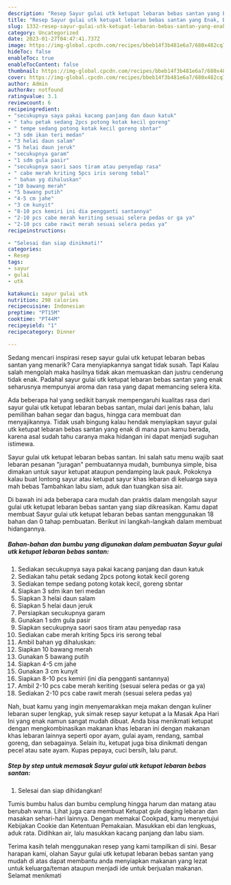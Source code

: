 ```yaml
---
description: "Resep Sayur gulai utk ketupat lebaran bebas santan yang Enak, Buat Buka Puasa}"
title: "Resep Sayur gulai utk ketupat lebaran bebas santan yang Enak, Buat Buka Puasa}"
slug: 1332-resep-sayur-gulai-utk-ketupat-lebaran-bebas-santan-yang-enak-buat-buka-puasa
category: Uncategorized
date: 2023-01-27T04:47:41.737Z
image: https://img-global.cpcdn.com/recipes/bbeb14f3b481e6a7/680x482cq70/sayur-gulai-utk-ketupat-lebaran-bebas-santan-foto-resep-utama.jpg
hideToc: false
enableToc: true
enableTocContent: false
thumbnail: https://img-global.cpcdn.com/recipes/bbeb14f3b481e6a7/680x482cq70/sayur-gulai-utk-ketupat-lebaran-bebas-santan-foto-resep-utama.jpg
cover: https://img-global.cpcdn.com/recipes/bbeb14f3b481e6a7/680x482cq70/sayur-gulai-utk-ketupat-lebaran-bebas-santan-foto-resep-utama.jpg
author: Admin
authorAv: notfound
ratingvalue: 3.1
reviewcount: 6
recipeingredient:
- "secukupnya saya pakai kacang panjang dan daun katuk"
- " tahu petak sedang 2pcs potong kotak kecil goreng"
- " tempe sedang potong kotak kecil goreng sbntar"
- "3 sdm ikan teri medan"
- "3 helai daun salam"
- "5 helai daun jeruk"
- "secukupnya garam"
- "1 sdm gula pasir"
- "secukupnya saori saos tiram atau penyedap rasa"
- " cabe merah kriting 5pcs iris serong tebal"
- " bahan yg dihaluskan"
- "10 bawang merah"
- "5 bawang putih"
- "4-5 cm jahe"
- "3 cm kunyit"
- "8-10 pcs kemiri ini dia pengganti santannya"
- "2-10 pcs cabe merah keriting sesuai selera pedas or ga ya"
- "2-10 pcs cabe rawit merah sesuai selera pedas ya"
recipeinstructions:

- "Selesai dan siap dinikmati!"
categories:
- Resep
tags:
- sayur
- gulai
- utk

katakunci: sayur gulai utk 
nutrition: 298 calories
recipecuisine: Indonesian
preptime: "PT15M"
cooktime: "PT44M"
recipeyield: "1"
recipecategory: Dinner

---
```



Sedang mencari inspirasi resep sayur gulai utk ketupat lebaran bebas santan yang menarik? Cara menyiapkannya sangat tidak susah. Tapi Kalau salah mengolah maka hasilnya tidak akan memuaskan dan justru cenderung tidak enak. Padahal sayur gulai utk ketupat lebaran bebas santan yang enak seharusnya mempunyai aroma dan rasa yang dapat memancing selera kita.


Ada beberapa hal yang sedikit banyak mempengaruhi kualitas rasa dari sayur gulai utk ketupat lebaran bebas santan, mulai dari jenis bahan, lalu pemilihan bahan segar dan bagus, hingga cara membuat dan menyajikannya. Tidak usah bingung kalau hendak menyiapkan sayur gulai utk ketupat lebaran bebas santan yang enak di mana pun kamu berada, karena asal sudah tahu caranya maka hidangan ini dapat menjadi suguhan istimewa.

Sayur gulai utk ketupat lebaran bebas santan. Ini salah satu menu wajib saat lebaran pesanan &#34;juragan&#34; pembuatannya mudah, bumbunya simple, bisa dimakan untuk sayur ketupat ataupun pendamping lauk pauk. Pokoknya kalau buat lontong sayur atau ketupat sayur khas lebaran di keluarga saya mah bebas Tambahkan labu siam, aduk dan tuangkan sisa air.


Di bawah ini ada beberapa cara mudah dan praktis dalam mengolah sayur gulai utk ketupat lebaran bebas santan yang siap dikreasikan. Kamu dapat membuat Sayur gulai utk ketupat lebaran bebas santan menggunakan 18 bahan dan 0 tahap pembuatan. Berikut ini langkah-langkah dalam membuat hidangannya.

<!--inarticleads1-->

##### Bahan-bahan dan bumbu yang digunakan dalam pembuatan Sayur gulai utk ketupat lebaran bebas santan:

1. Sediakan secukupnya saya pakai kacang panjang dan daun katuk
1. Sediakan  tahu petak sedang 2pcs potong kotak kecil goreng
1. Sediakan  tempe sedang potong kotak kecil, goreng sbntar
1. Siapkan 3 sdm ikan teri medan
1. Siapkan 3 helai daun salam
1. Siapkan 5 helai daun jeruk
1. Persiapkan secukupnya garam
1. Gunakan 1 sdm gula pasir
1. Siapkan secukupnya saori saos tiram atau penyedap rasa
1. Sediakan  cabe merah kriting 5pcs iris serong tebal
1. Ambil  bahan yg dihaluskan:
1. Siapkan 10 bawang merah
1. Gunakan 5 bawang putih
1. Siapkan 4-5 cm jahe
1. Gunakan 3 cm kunyit
1. Siapkan 8-10 pcs kemiri (ini dia pengganti santannya)
1. Ambil 2-10 pcs cabe merah keriting (sesuai selera pedas or ga ya)
1. Sediakan 2-10 pcs cabe rawit merah (sesuai selera pedas ya)


Nah, buat kamu yang ingin menyemarakkan meja makan dengan kuliner lebaran super lengkap, yuk simak resep sayur ketupat a la Masak Apa Hari Ini yang enak namun sangat mudah dibuat. Anda bisa menikmati ketupat dengan mengkombinasikan makanan khas lebaran ini dengan makanan khas lebaran lainnya seperti opor ayam, gulai ayam, rendang, sambal goreng, dan sebagainya. Selain itu, ketupat juga bisa dinikmati dengan pecel atau sate ayam. Kupas pepaya, cuci bersih, lalu parut. 

<!--inarticleads2-->

##### Step by step untuk memasak Sayur gulai utk ketupat lebaran bebas santan:


1. Selesai dan siap dihidangkan!

Tumis bumbu halus dan bumbu cemplung hingga harum dan matang atau berubah warna. Lihat juga cara membuat Ketupat gule daging lebaran dan masakan sehari-hari lainnya. Dengan memakai Cookpad, kamu menyetujui Kebijakan Cookie dan Ketentuan Pemakaian. Masukkan ebi dan lengkuas, aduk rata. Didihkan air, lalu masukkan kacang panjang dan labu siam. 

Terima kasih telah menggunakan resep yang kami tampilkan di sini. Besar harapan kami, olahan Sayur gulai utk ketupat lebaran bebas santan yang mudah di atas dapat membantu anda menyiapkan makanan yang lezat untuk keluarga/teman ataupun menjadi ide untuk berjualan makanan. Selamat menikmati
